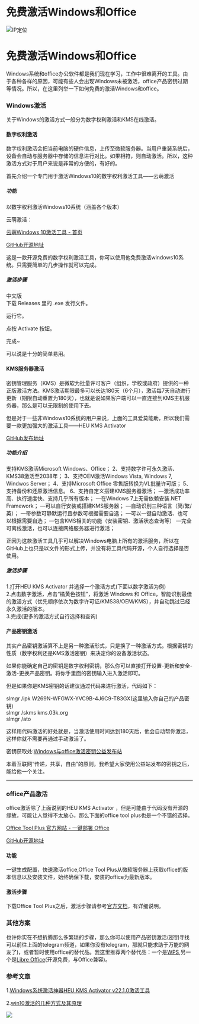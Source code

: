 # 免费激活Windows和Office


<!--more-->
![IP定位](https://tool.lu/netcard/)

# 免费激活Windows和Office

Windows系统和office办公软件都是我们现在学习，工作中很难离开的工具。由于各种各样的原因，可能有些人会出现Windows未被激活，office产品密钥过期等情况。所以，在这里列举一下如何免费的激活Windows和office。

### [](https://ybrc.githu.io/zh-cn/30-1"Windows激活")Windows激活

关于Windows的激活方式一般分为数字权利激活和KMS在线激活。

#### [](https://ybrc.githu.io/zh-cn/30-1"数字权利激活")数字权利激活

数字权利激活会把当前电脑的硬件信息，上传至微软服务器。当用户重装系统后，设备会自动与服务器中存储的信息进行对比。如果相符，则自动激活。所以，这种激活方式对于用户来说是非常的方便的，有好的。

首先介绍一个专门用于激活Windows10的数字权利激活工具——云萌激活

##### [](https://ybrc.githu.io/zh-cn/30-1"功能")功能

以数字权利激活Windows10系统（涵盖各个版本）

云萌激活：

[云萌Windows 10激活工具 - 首页](https://cmwtat.cloudmoe.com/cn.html) 

[GitHub开源地址](https://github.com/TGSAN/CMWTAT_Digital_Edition)

这是一款开源免费的数字权利激活工具，你可以使用他免费激活windows10系统。只需要简单的几步操作就可以完成。

##### [](https://ybrc.githu.io/zh-cn/30-1"激活步骤")激活步骤

中文版  
下载 Releases 里的 .exe 发行文件。  

运行它。  

点按 Activate 按钮。  

完成~  

可以说是十分的简单易用。

#### [](https://ybrc.githu.io/zh-cn/30-1"KMS服务器激活")KMS服务器激活

密钥管理服务（KMS）是微软为批量许可客户（组织，学校或政府）提供的一种正版激活方法。KMS激活期限最多可以长达180天（6个月），激活每7天自动进行更新（期限自动重置为180天），也就是说如果客户端可以一直连接到KMS主机服务器，那么是可以无限制的使用下去。

但是对于一些非Windows10系统的用户来说，上面的工具爱莫能助，所以我们需要一款更加强大的激活工具——HEU KMS Activator 

[GitHub发布地址](https://github.com/zbezj/HEU_KMS_Activator)

##### [](https://ybrc.githu.io/zh-cn/30-1 "功能介绍")功能介绍

支持KMS激活Microsoft Windows、Office； 2、支持数字许可永久激活、KMS38激活至2038年； 3、支持OEM激活Windows Vista, Windows 7, Windwos Server； 4、支持Microsoft Office 零售版转换为VL批量许可版； 5、支持备份和还原激活信息。 6、支持自定义搭建KMS服务器激活； —激活成功率高、执行速度快、支持几乎所有版本； —在Windows 7上无需依赖安装.NET Framework； —可以自行安装或搭建KMS服务器； —自动识别三种语言（简/繁/英）； —带参数可静默运行且参数可根据需要自选； —可以一键自动激活、也可以根据需要自选； —包含KMS相关的功能（安装密钥、激活状态查询等） —完全可离线激活，也可以连接网络服务器进行激活；

正因为这款激活工具几乎可以解决Windows电脑上所有的激活服务，所以在GitHub上也只是以文件的形式上传，并没有将工具代码开源，个人自行选择是否使用。

##### [](https://ybrc.githu.io/zh-cn/30-1 "激活步骤")激活步骤

1.打开HEU KMS Activator 并选择一个激活方式(下面以数字激活为例)  
2.点击数字激活，点击“橘黄色按钮”，将激活 Windows 和 Office，智能识别最佳 的激活方式（优先顺序依次为数字许可证/KMS38/OEM/KMS），并自动跳过已经 永久激活的版本。  
3.完成(更多的激活方式自行选择和查询)  

#### [](https://ybrc.githu.io/zh-cn/30-1"产品密钥激活")产品密钥激活

其实产品密钥激活算不上是另一种激活形式，只是换了一种激活方式。根据密钥的性质（数字权利还是KMS激活密钥）来决定你的设备激活状态。

如果你能确定自己的密钥是数字权利密钥，那么你可以直接打开设置-更新和安全-激活-更换产品密钥。将你手里面的密钥输入进入激活即可。

但是如果你是KMS密钥的话建议通过代码来进行激活，代码如下：

slmgr /ipk W269N-WFGWX-YVC9B-4J6C9-T83GX(这里输入你自己的产品密钥)  
slmgr /skms kms.03k.org  
slmgr /ato  

这样用代码激活的好处就是，当激活使用时间达到180天后，他会自动帮你激活，这样你就不需要再通过手动激活了。

密钥获取处:[Windows与office激活密钥公益发布站](https://t.me/getkeys)

本着互联网“传递，共享，自由”的原则，我希望大家使用公益站发布的密钥之后，能给他一个关注。

---

### [](https://ybrc.githu.io/zh-cn/30-1"office产品激活")office产品激活

office激活除了上面说到的HEU KMS Activator ，但是可能由于代码没有开源的缘故，可能让人觉得不太放心，那么下面的office tool plus也是一个不错的选择。

[Office Tool Plus 官方网站 - 一键部署 Office](https://otp.landian.vip/zh-cn/) 

[GitHub开源地址](https://github.com/YerongAI/Office-Tool)

#### [](https://ybrc.githu.io/zh-cn/30-1"功能")功能

一键生成配置，快速激活office,Office Tool Plus从微软服务器上获取office的版本信息以及安装文件，始终确保下载，安装的office为最新版本。

#### [](https://ybrc.githu.io/zh-cn/30-1"激活步骤")激活步骤

下载Office Tool Plus之后，激活步骤请参考[官方文档](https://help.coolhub.top/zh-cn/activate/#%E6%BF%80%E6%B4%BB%E6%AD%A5%E9%AA%A4)，有详细说明。

### [](https://ybrc.githu.io/zh-cn/30-1"其他方案")其他方案

也许你实在不想折腾那么多繁琐的步骤，那么你可以使用产品密钥激活(密钥寻找可以前往上面的telegram频道，如果你没有telegram，那就只能求助于万能的网友了)，或者暂时使用office的替代品。我这里推荐两个替代品：一个是[WPS](https://www.wps.com/download/),另一个是[Libre Office](https://www.libreoffice.org/)(开源免费，与Office兼容)。

### [](https://ybrc.githu.io/zh-cn/30-1 "参考文章")参考文章

1.[Windows系统激活神器HEU KMS Activator v22.1.0激活工具](https://zhuanlan.zhihu.com/p/349931246)

2.[win10激活的几种方式及其原理](https://zhuanlan.zhihu.com/p/260014354)

<img src="https://tool.lu/netcard/">
